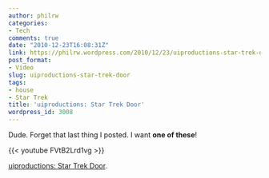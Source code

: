 ```yaml
---
author: philrw
categories:
- Tech
comments: true
date: "2010-12-23T16:08:31Z"
link: https://philrw.wordpress.com/2010/12/23/uiproductions-star-trek-door/
post_format:
- Video
slug: uiproductions-star-trek-door
tags:
- house
- Star Trek
title: 'uiproductions: Star Trek Door'
wordpress_id: 3008
---
```


Dude. Forget that last thing I posted. I want **one of these**!

{{< youtube FVtB2Lrd1vg >}}

[uiproductions: Star Trek Door](http://uiproductions.blogspot.com/2010/12/star-trek-door.html).
